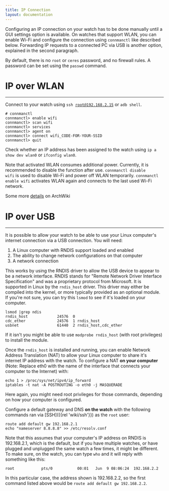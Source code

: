 ```yaml
---
title: IP Connection
layout: documentation
---
```


Configuring an IP connection on your watch has to be done manually until a GUI settings option is available.
On watches that support WLAN, you can enable Wi-Fi and configure the connection using <code>connmanctl</code> like described below.
Forwarding IP requests to a connected PC via USB is another option, explained in the second paragraph.

By default, there is no <code>root</code> or <code>ceres</code> password, and no firewall rules. A password can be set using the <code>passwd</code> command.



# IP over WLAN

*****

Connect to your watch using <code>ssh root@192.168.2.15</code> or <code>adb shell</code>.

<pre><code># connmanctl
connmanctl&gt; enable wifi
connmanctl&gt; scan wifi
connmanctl&gt; services
connmanctl&gt; agent on
connmanctl&gt; connect wifi_CODE-FOR-YOUR-SSID
connmanctl&gt; quit
</code></pre>

Check whether an IP address has been assigned to the watch using <code>ip a show dev wlan0</code> or <code>ifconfig wlan0</code>.

Note that activated WLAN consumes additional power. Currently, it is recommended to disable the function after use.
<code>connmanctl disable wifi</code> is used to disable Wi-Fi and power off WLAN temporarily.
<code>connmanctl enable wifi</code> activates WLAN again and connects to the last used Wi-Fi network.

Some more <a href="https://wiki.archlinux.org/index.php/ConnMan#Connecting_to_a_protected_access_point">details</a> on ArchWiki



# IP over USB

*****

It is possible to allow your watch to be able to use your Linux computer's internet connection via a USB connection.  You will need:

 1. A Linux computer with RNDIS support loaded and enabled
 2. The ability to change network configurations on that computer
 3. A network connection

This works by using the RNDIS driver to allow the USB device to appear to be a network interface.  RNDIS stands for "Remote Network Driver Interface Specification" and was a proprietary protocol from Microsoft.  It is supported in Linux by the `rndis_host` driver.  This driver may either be compiled into the kernel, or more typically provided as an optional module.  If you're not sure, you can try this `lsmod` to see if it's loaded on your computer.

```
lsmod |grep ndis
rndis_host             24576  0
cdc_ether              24576  1 rndis_host
usbnet                 61440  2 rndis_host,cdc_ether
```

If it isn't you might be able to use `modprobe rndis_host` (with root privileges) to install the module.  

Once the `rndis_host` is installed and running, you can enable Network Address Translation (NAT) to allow your Linux computer to share it's internet IP address with the watch.  To configure a NAT **on your computer** (Note: Replace eth0 with the name of the interface that connects your computer to the Internet) with:

    echo 1 > /proc/sys/net/ipv4/ip_forward
    iptables -t nat -A POSTROUTING -o eth0 -j MASQUERADE

Here again, you might need root privileges for those commands, depending on how your computer is configured.

Configure a default gateway and DNS **on the watch** with the following commands ran via [SSH]({{rel 'wiki/ssh'}}) as the `root` user:

    route add default gw 192.168.2.1
    echo "nameserver 8.8.8.8" >> /etc/resolv.conf

Note that this assumes that your computer's IP address on RNDIS is 192.168.2.1, which is the default, but if you have multiple watches, or have plugged and unplugged the same watch a few times, it might be different.  To make sure, on the watch, you can type `who` and it will reply with something like this:

```
root            pts/0           00:01   Jun  9 08:06:24  192.168.2.2
```

In this particular case, the address shown is 192.168.2.2, so the first command listed above would be `route add default gw 192.168.2.2`.
